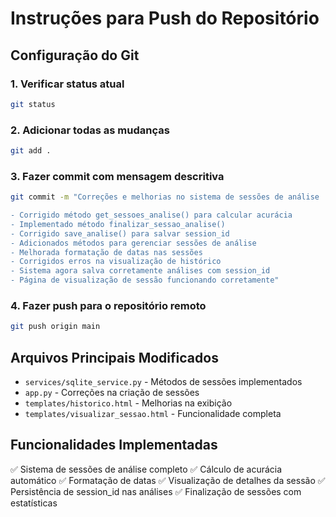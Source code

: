 # Instruções para Push do Repositório

## Configuração do Git

### 1. Verificar status atual
```bash
git status
```

### 2. Adicionar todas as mudanças
```bash
git add .
```

### 3. Fazer commit com mensagem descritiva
```bash
git commit -m "Correções e melhorias no sistema de sessões de análise

- Corrigido método get_sessoes_analise() para calcular acurácia
- Implementado método finalizar_sessao_analise() 
- Corrigido save_analise() para salvar session_id
- Adicionados métodos para gerenciar sessões de análise
- Melhorada formatação de datas nas sessões
- Corrigidos erros na visualização de histórico
- Sistema agora salva corretamente análises com session_id
- Página de visualização de sessão funcionando corretamente"
```

### 4. Fazer push para o repositório remoto
```bash
git push origin main
```

## Arquivos Principais Modificados

- `services/sqlite_service.py` - Métodos de sessões implementados
- `app.py` - Correções na criação de sessões
- `templates/historico.html` - Melhorias na exibição
- `templates/visualizar_sessao.html` - Funcionalidade completa

## Funcionalidades Implementadas

✅ Sistema de sessões de análise completo
✅ Cálculo de acurácia automático
✅ Formatação de datas
✅ Visualização de detalhes da sessão
✅ Persistência de session_id nas análises
✅ Finalização de sessões com estatísticas
